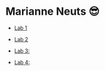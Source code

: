 # Marianne Neuts 😎

* [Lab 1](https://github.com/marianneneuts/2imd-webtechadvanced-portfolio/tree/main/lab1)

* [Lab 2](https://github.com/marianneneuts/2imd-webtechadvanced-portfolio/tree/main/lab2)

* [Lab 3:](https://github.com/marianneneuts/2imd-webtechadvanced-portfolio/tree/main/lab3)

* [Lab 4:](https://github.com/marianneneuts/2imd-webtechadvanced-portfolio/tree/main/lab4)